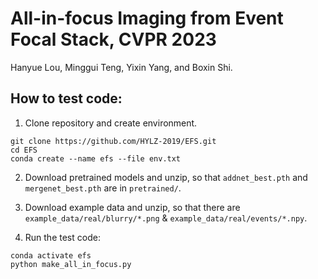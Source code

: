 # All-in-focus Imaging from Event Focal Stack, CVPR 2023

Hanyue Lou, Minggui Teng, Yixin Yang, and Boxin Shi.

## How to test code:

1. Clone repository and create environment.

```
git clone https://github.com/HYLZ-2019/EFS.git
cd EFS
conda create --name efs --file env.txt
```

2. Download pretrained models and unzip, so that `addnet_best.pth` and `mergenet_best.pth` are in `pretrained/`.

3. Download example data and unzip, so that there are `example_data/real/blurry/*.png` & `example_data/real/events/*.npy`.

4. Run the test code:

```
conda activate efs
python make_all_in_focus.py
```